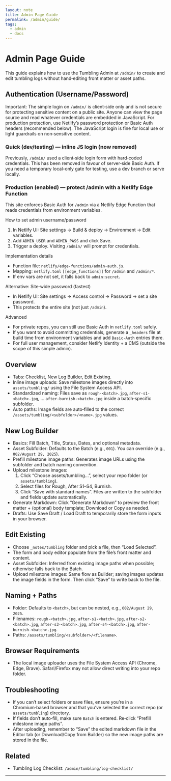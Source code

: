 ```yaml
---
layout: note
title: Admin Page Guide
permalink: /admin/guide/
tags:
  - admin
  - docs
---
```


# Admin Page Guide

This guide explains how to use the Tumbling Admin at `/admin/` to create and edit tumbling logs without hand‑editing front matter or asset paths.

## Authentication (Username/Password)

Important: The simple login on `/admin/` is client‑side only and is not secure for protecting sensitive content on a public site. Anyone can view the page source and read whatever credentials are embedded in JavaScript. For production protection, use Netlify’s password protection or Basic Auth headers (recommended below). The JavaScript login is fine for local use or light guardrails on non‑sensitive content.

### Quick (dev/testing) — inline JS login (now removed)
Previously, `/admin/` used a client‑side login form with hard‑coded credentials. This has been removed in favour of server‑side Basic Auth. If you need a temporary local-only gate for testing, use a dev branch or serve locally.

### Production (enabled) — protect /admin with a Netlify Edge Function
This site enforces Basic Auth for `/admin` via a Netlify Edge Function that reads credentials from environment variables.

How to set admin username/password
1) In Netlify UI: Site settings → Build & deploy → Environment → Edit variables.
2) Add `ADMIN_USER` and `ADMIN_PASS` and click Save.
3) Trigger a deploy. Visiting `/admin/` will prompt for credentials.

Implementation details
- Function file: `netlify/edge-functions/admin-auth.js`.
- Mapping: `netlify.toml` `[[edge_functions]]` for `/admin` and `/admin/*`.
- If env vars are not set, it falls back to `admin:secret`.

Alternative: Site‑wide password (fastest)
- In Netlify UI: Site settings → Access control → Password → set a site password.
- This protects the entire site (not just `/admin`).

Advanced
- For private repos, you can still use Basic Auth in `netlify.toml` safely.
- If you want to avoid committing credentials, generate a `_headers` file at build time from environment variables and add `Basic-Auth` entries there.
- For full user management, consider Netlify Identity + a CMS (outside the scope of this simple admin).

## Overview
- Tabs: Checklist, New Log Builder, Edit Existing.
- Inline image uploads: Save milestone images directly into `assets/tumbling/` using the File System Access API.
- Standardized naming: Files save as `rough-<batch>.jpg`, `after-s1-<batch>.jpg`, … `after-burnish-<batch>.jpg` inside a batch‑specific subfolder.
- Auto paths: Image fields are auto‑filled to the correct `/assets/tumbling/<subfolder>/<name>.jpg` values.

## New Log Builder
- Basics: Fill Batch, Title, Status, Dates, and optional metadata.
- Asset Subfolder: Defaults to the Batch (e.g., `001`). You can override (e.g., `002/August 29, 2025`).
- Prefill milestone image paths: Generates image URLs using the subfolder and batch naming convention.
- Upload milestone images:
  1) Click “Choose assets/tumbling…”, select your repo folder (or `assets/tumbling`).
  2) Select files for Rough, After S1–S4, Burnish.
  3) Click “Save with standard names”. Files are written to the subfolder and fields update automatically.
- Generate Markdown: Click “Generate Markdown” to preview the front matter + (optional) body template; Download or Copy as needed.
- Drafts: Use Save Draft / Load Draft to temporarily store the form inputs in your browser.

## Edit Existing
- Choose `_notes/tumbling` folder and pick a file, then “Load Selected”.
- The form and body editor populate from the file’s front matter and content.
- Asset Subfolder: Inferred from existing image paths when possible; otherwise falls back to the Batch.
- Upload milestone images: Same flow as Builder; saving images updates the image fields in the form. Then click “Save” to write back to the file.

## Naming + Paths
- Folder: Defaults to `<batch>`, but can be nested, e.g., `002/August 29, 2025`.
- Filenames: `rough-<batch>.jpg`, `after-s1-<batch>.jpg`, `after-s2-<batch>.jpg`, `after-s3-<batch>.jpg`, `after-s4-<batch>.jpg`, `after-burnish-<batch>.jpg`.
- Paths: `/assets/tumbling/<subfolder>/<filename>`.

## Browser Requirements
- The local image uploader uses the File System Access API (Chrome, Edge, Brave). Safari/Firefox may not allow direct writing into your repo folder.

## Troubleshooting
- If you can’t select folders or save files, ensure you’re in a Chromium‑based browser and that you’ve selected the correct repo (or `assets/tumbling`) directory.
- If fields don’t auto‑fill, make sure `Batch` is entered. Re‑click “Prefill milestone image paths”.
- After uploading, remember to “Save” the edited markdown file in the Editor tab (or Download/Copy from Builder) so the new image paths are stored in the file.

## Related
- Tumbling Log Checklist: `/admin/tumbling/log-checklist/`
---
